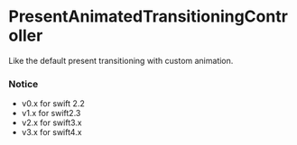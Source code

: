 # PresentAnimatedTransitioningController
Like the default present transitioning with custom animation.



### Notice

-   v0.x for swift 2.2
-   v1.x for swift2.3
-   v2.x for swift3.x
-   v3.x for swift4.x